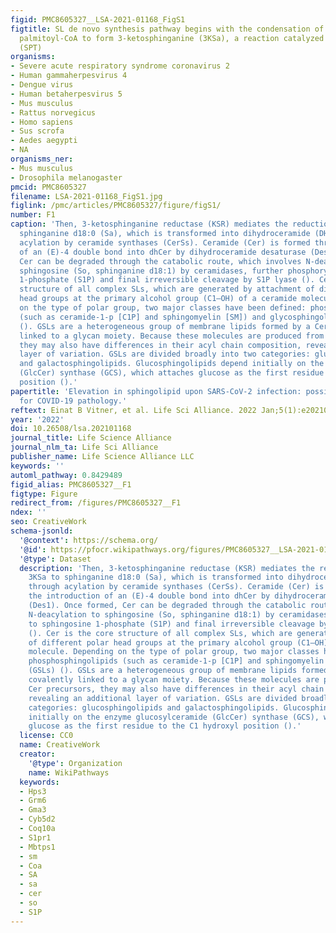 ```yaml
---
figid: PMC8605327__LSA-2021-01168_FigS1
figtitle: SL de novo synthesis pathway begins with the condensation of serine and
  palmitoyl-CoA to form 3-ketosphinganine (3KSa), a reaction catalyzed by serine palmitoyltransferase
  (SPT)
organisms:
- Severe acute respiratory syndrome coronavirus 2
- Human gammaherpesvirus 4
- Dengue virus
- Human betaherpesvirus 5
- Mus musculus
- Rattus norvegicus
- Homo sapiens
- Sus scrofa
- Aedes aegypti
- NA
organisms_ner:
- Mus musculus
- Drosophila melanogaster
pmcid: PMC8605327
filename: LSA-2021-01168_FigS1.jpg
figlink: /pmc/articles/PMC8605327/figure/figS1/
number: F1
caption: 'Then, 3-ketosphinganine reductase (KSR) mediates the reduction of 3KSa to
  sphinganine d18:0 (Sa), which is transformed into dihydroceramide (DHCer) through
  acylation by ceramide synthases (CerSs). Ceramide (Cer) is formed through the introduction
  of an (E)-4 double bond into dhCer by dihydroceramide desaturase (Des1). Once formed,
  Cer can be degraded through the catabolic route, which involves N-deacylation to
  sphingosine (So, sphinganine d18:1) by ceramidases, further phosphorylation to sphingosine
  1-phosphate (S1P) and final irreversible cleavage by S1P lyase (). Cer is the core
  structure of all complex SLs, which are generated by attachment of different polar
  head groups at the primary alcohol group (C1–OH) of a ceramide molecule. Depending
  on the type of polar group, two major classes have been defined: phosphosphingolipids
  (such as ceramide-1-p [C1P] and sphingomyelin [SM]) and glycosphingolipids (GSLs)
  (). GSLs are a heterogeneous group of membrane lipids formed by a Cer backbone covalently
  linked to a glycan moiety. Because these molecules are produced from Cer precursors,
  they may also have differences in their acyl chain composition, revealing an additional
  layer of variation. GSLs are divided broadly into two categories: glucosphingolipids
  and galactosphingolipids. Glucosphingolipids depend initially on the enzyme glucosylceramide
  (GlcCer) synthase (GCS), which attaches glucose as the first residue to the C1 hydroxyl
  position ().'
papertitle: 'Elevation in sphingolipid upon SARS-CoV-2 infection: possible implications
  for COVID-19 pathology.'
reftext: Einat B Vitner, et al. Life Sci Alliance. 2022 Jan;5(1):e202101168.
year: '2022'
doi: 10.26508/lsa.202101168
journal_title: Life Science Alliance
journal_nlm_ta: Life Sci Alliance
publisher_name: Life Science Alliance LLC
keywords: ''
automl_pathway: 0.8429489
figid_alias: PMC8605327__F1
figtype: Figure
redirect_from: /figures/PMC8605327__F1
ndex: ''
seo: CreativeWork
schema-jsonld:
  '@context': https://schema.org/
  '@id': https://pfocr.wikipathways.org/figures/PMC8605327__LSA-2021-01168_FigS1.html
  '@type': Dataset
  description: 'Then, 3-ketosphinganine reductase (KSR) mediates the reduction of
    3KSa to sphinganine d18:0 (Sa), which is transformed into dihydroceramide (DHCer)
    through acylation by ceramide synthases (CerSs). Ceramide (Cer) is formed through
    the introduction of an (E)-4 double bond into dhCer by dihydroceramide desaturase
    (Des1). Once formed, Cer can be degraded through the catabolic route, which involves
    N-deacylation to sphingosine (So, sphinganine d18:1) by ceramidases, further phosphorylation
    to sphingosine 1-phosphate (S1P) and final irreversible cleavage by S1P lyase
    (). Cer is the core structure of all complex SLs, which are generated by attachment
    of different polar head groups at the primary alcohol group (C1–OH) of a ceramide
    molecule. Depending on the type of polar group, two major classes have been defined:
    phosphosphingolipids (such as ceramide-1-p [C1P] and sphingomyelin [SM]) and glycosphingolipids
    (GSLs) (). GSLs are a heterogeneous group of membrane lipids formed by a Cer backbone
    covalently linked to a glycan moiety. Because these molecules are produced from
    Cer precursors, they may also have differences in their acyl chain composition,
    revealing an additional layer of variation. GSLs are divided broadly into two
    categories: glucosphingolipids and galactosphingolipids. Glucosphingolipids depend
    initially on the enzyme glucosylceramide (GlcCer) synthase (GCS), which attaches
    glucose as the first residue to the C1 hydroxyl position ().'
  license: CC0
  name: CreativeWork
  creator:
    '@type': Organization
    name: WikiPathways
  keywords:
  - Hps3
  - Grm6
  - Gma3
  - Cyb5d2
  - Coq10a
  - S1pr1
  - Mbtps1
  - sm
  - Coa
  - SA
  - sa
  - cer
  - so
  - S1P
---
```

